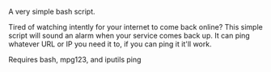 A very simple bash script.

Tired of watching intently for your internet to come back online? This simple script will sound an alarm when your service comes back up.
It can ping whatever URL or IP you need it to, if you can ping it it'll work.

Requires bash, mpg123, and iputils ping 
